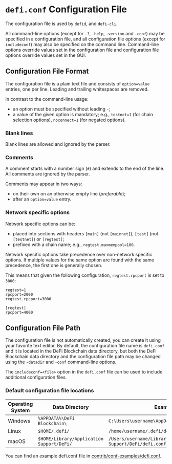 # `defi.conf` Configuration File

The configuration file is used by `defid`, and `defi-cli`.

All command-line options (except for `-?`, `-help`, `-version` and `-conf`) may be specified in a configuration file, and all configuration file options (except for `includeconf`) may also be specified on the command line. Command-line options override values set in the configuration file and configuration file options override values set in the GUI.

## Configuration File Format

The configuration file is a plain text file and consists of `option=value` entries, one per line. Leading and trailing whitespaces are removed.

In contrast to the command-line usage:
- an option must be specified without leading `-`;
- a value of the given option is mandatory; e.g., `testnet=1` (for chain selection options), `noconnect=1` (for negated options).

### Blank lines

Blank lines are allowed and ignored by the parser.

### Comments

A comment starts with a number sign (`#`) and extends to the end of the line. All comments are ignored by the parser.

Comments may appear in two ways:
- on their own on an otherwise empty line (_preferable_);
- after an `option=value` entry.

### Network specific options

Network specific options can be:
- placed into sections with headers `[main]` (not `[mainnet]`), `[test]` (not `[testnet]`) or `[regtest]`;
- prefixed with a chain name; e.g., `regtest.maxmempool=100`.

Network specific options take precedence over non-network specific options.
If multiple values for the same option are found with the same precedence, the
first one is generally chosen.

This means that given the following configuration, `regtest.rpcport` is set to `3000`:

```
regtest=1
rpcport=2000
regtest.rpcport=3000

[regtest]
rpcport=4000
```

## Configuration File Path

The configuration file is not automatically created; you can create it using your favorite text editor. By default, the configuration file name is `defi.conf` and it is located in the DeFi Blockchain data directory, but both the DeFi Blockchain data directory and the configuration file path may be changed using the `-datadir` and `-conf` command-line options.

The `includeconf=<file>` option in the `defi.conf` file can be used to include additional configuration files.

### Default configuration file locations

Operating System | Data Directory | Example Path
-- | -- | --
Windows | `%APPDATA%\DeFi Blockchain\` | `C:\Users\username\AppData\Roaming\DeFi\defi.conf`
Linux | `$HOME/.defi/` | `/home/username/.defi/defi.conf`
macOS | `$HOME/Library/Application Support/DeFi/` | `/Users/username/Library/Application Support/DeFi/defi.conf`

You can find an example defi.conf file in [contrib/conf-examples/defi.conf](../contrib/conf-examples/defi.conf).
